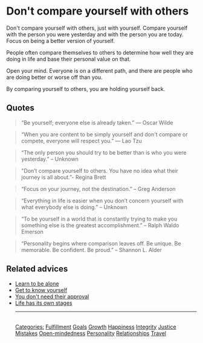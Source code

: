 # Don't compare yourself with others

Don't compare yourself with others, just with yourself. Compare yourself with the person you were yesterday and with the person you are today. Focus on being a better version of yourself.

People often compare themselves to others to determine how well they are doing in life and base their personal value on that.

Open your mind. Everyone is on a different path, and there are people who are doing better or worse off than you.

By comparing yourself to others, you are holding yourself back.

## Quotes

> “Be yourself; everyone else is already taken.” ― Oscar Wilde

> “When you are content to be simply yourself and don't compare or compete, everyone will respect you.” ― Lao Tzu

> “The only person you should try to be better than is who you were yesterday.” – Unknown

> "Don’t compare yourself to others. You have no idea what their journey is all about.”- Regina Brett

> “Focus on your journey, not the destination.” – Greg Anderson

> “Everything in life is easier when you don’t concern yourself with what everybody else is doing.” – Unknown

> “To be yourself in a world that is constantly trying to make you something else is the greatest accomplishment.” – Ralph Waldo Emerson

> “Personality begins where comparison leaves off. Be unique. Be memorable. Be confident. Be proud.” – Shannon L. Alder

## Related advices

- [Learn to be alone](../Learn%20to%20be%20alone/index.md)
- [Get to know yourself](../Get%20to%20know%20yourself/index.md)
- [You don't need their approval](../You%20don't%20need%20their%20approval/index.md)
- [Life has its own stages](../Life%20has%20its%20own%20stages/index.md)<hr/><br/>[Categories:](../Categories/index.md) [Fulfillment](../Categories/Fulfillment.md) [Goals](../Categories/Goals.md) [Growth](../Categories/Growth.md) [Happiness](../Categories/Happiness.md) [Integrity](../Categories/Integrity.md) [Justice](../Categories/Justice.md) [Mistakes](../Categories/Mistakes.md) [Open-mindedness](../Categories/Open-mindedness.md) [Personality](../Categories/Personality.md) [Relationships](../Categories/Relationships.md) [Travel](../Categories/Travel.md)